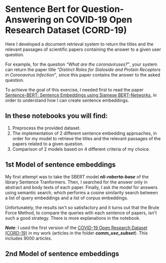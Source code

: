 # Sentence Bert for Question-Answering on COVID-19 Open Research Dataset (CORD-19) 

Here I developed a document retrieval system to return the titles and the relevant passages of scientific papers containing the answer to a given user question. 

For example, for the question *“What are the coronaviruses?”*, your system can return the paper title *“Distinct Roles for Sialoside and Protein Receptors in Coronavirus Infection”*, since this paper contains the answer to the asked question.

To achieve the goal of this exercise, I needed first to read the paper [Sentence-BERT: Sentence Embeddings using Siamese BERT-Networks](https://arxiv.org/pdf/1908.10084.pdf), in order to understand how I can create sentence embeddings.

## In these notebooks you will find:
1.  Preprocess the provided dataset.
2.  The implementation of 2 different sentence embedding approaches, in order for my model to retrieve the titles and the relevant passages of the papers related to a given question. 
3.  Comparison of 2 models based on 4 different criteria of my choice.

## 1st Model of sentence embeddings
My first attempt was to take the SBERT model ***nli-roberta-base*** of the library Sentence Tranformers. Then, I searched for the answer only in abstract and body texts of each paper. Finally, I ask the model for answers using semantic search, which performs a cosine similarity search between a list of query embeddings and a list of corpus embeddings.

Unfortunately, the results isn't so satisfactory and it turns out that the Brute Force Method, to compare the queries with each sentence of papers, isn't such a good strategy. There is more explanations in the notebook.

***Note***: I used the first version of the [COVID-19 Open Research Dataset (CORD-19)](https://ai2-semanticscholar-cord-19.s3-us-west-2.amazonaws.com/historical_releases.html) in my work (articles in the folder ***comm_use_subset***). This includes 9000 articles.


## 2nd Model of sentence embeddings
